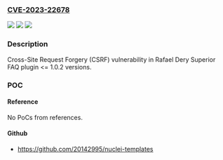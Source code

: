 ### [CVE-2023-22678](https://cve.mitre.org/cgi-bin/cvename.cgi?name=CVE-2023-22678)
![](https://img.shields.io/static/v1?label=Product&message=Superior%20FAQ&color=blue)
![](https://img.shields.io/static/v1?label=Version&message=n%2Fa%3C%3D%201.0.2%20&color=brighgreen)
![](https://img.shields.io/static/v1?label=Vulnerability&message=CWE-352%20Cross-Site%20Request%20Forgery%20(CSRF)&color=brighgreen)

### Description

Cross-Site Request Forgery (CSRF) vulnerability in Rafael Dery Superior FAQ plugin <= 1.0.2 versions.

### POC

#### Reference
No PoCs from references.

#### Github
- https://github.com/20142995/nuclei-templates

